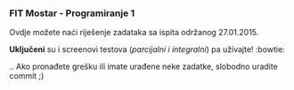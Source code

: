 
### FIT Mostar - Programiranje 1

Ovdje možete naći riješenje zadataka sa ispita održanog 27.01.2015.

**Uključeni** su i screenovi testova (_parcijalni i integralni_) pa uživajte! :bowtie:

.. Ako pronađete grešku ili imate urađene neke zadatke, slobodno uradite commit ;)
